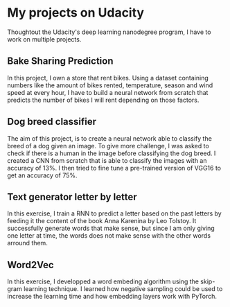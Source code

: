 # My projects on Udacity
Thoughtout the Udacity's deep learning nanodegree program, I have to work on multiple projects.

## Bake Sharing Prediction
In this project, I own a store that rent bikes. Using a dataset containing numbers 
like the amount of bikes rented, temperature, season and wind speed at every hour, 
I have to build a neural network from scratch that predicts the number of bikes I will rent depending on those factors.

## Dog breed classifier
The aim of this project, is to create a neural network able to classify the breed of a dog given an image.
To give more challenge, I was asked to check if there is a human in the image before classifying the dog breed.
I created a CNN from scratch that is able to classify the images with an accuracy of 13%. I then tried to fine tune a pre-trained version of VGG16 to get an accuracy of 75%.

## Text generator letter by letter
In this exercise, I train a RNN to predict a letter based on the past letters by feeding it the content of the book
Anna Karenina by Leo Tolstoy. It successfully generate words that make sense, but since I am only giving one letter at time,
the words does not make sense with the other words arround them. 

## Word2Vec
In this exercise, I developped a word embeding algorithm using the skip-gram learning technique. 
I learned how negative sampling could be used to increase the learning time and how embedding
layers work with PyTorch.
